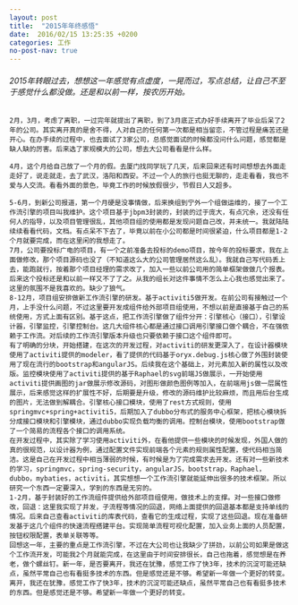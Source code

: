 ```yaml
---
layout: post
title:  "2015年年终感悟"
date:  2016/02/15 13:25:35 +0200
categories: 工作
no-post-nav: true
---
```


###### 2015年转眼过去，想想这一年感觉有点虚度，一晃而过，写点总结，让自己不至于感觉什么都没做。还是和以前一样，按农历开始。

    2月，3月，考虑了离职，一过完年就提出了离职，到了3月底正式办好手续离开了毕业后呆了2年的公司。其实离开真的是舍不得，人对自己的任何第一次都是相当留恋，不管过程是痛苦还是开心。在办手续的过程中，也去面试了3家公司，总感觉面试的时候都没问什么问题，感觉都是缺人缺的厉害。后来选了家规模大的公司，想去大公司看看是什么样。
        
    4月，这个月给自己放了一个月的假。去厦门找同学玩了几天，后来回来还有时间想想去外面走走好了，说走就走，去了武汉，洛阳和西安。不过一个人的旅行也挺无聊的，走走看看，我也不爱与人交流。看看外面的景色，毕竟工作的时候放假很少，节假日人又超多。
       
    5-6月，到新公司报道，第一个月硬是没事情做，后来换组到宁外一个组做运维的，接了一个工作流引擎的项目叫我维护。这个项目基于jbpm3封装的，封装的过于庞大，有点冗余，还没有任何人的指导，以及项目管理很乱，其他项目组的使用都是发现问题自己改，并未统一。我就陆陆续续看看代码，文档。有点呆不下去了，毕竟以前在小公司都是时间很紧迫，什么项目都是1-2个月就要完成，而在这里闲的我想走了。
    7月，公司要投标广电的项目，有一个之前准备去投标的demo项目，按今年的投标要求，我在上面做修改，那个项目源码也没了（不知道这么大的公司管理居然这么乱）。我就自己写代码丢上去，能跑就行，按着那个项目经理的需求改了，加入一些以前公司用的简单框架做做几个报表。后来这个投标还是和以前一样又不了了之。从我的组长对这件事情不怎么上心我也感觉出来了。这里的氛围不是我喜欢的。缺少了狼气。
    8-12月，项目组安排做新工作流引擎的研发。基于activiti5做开发。在前公司有接触过一个月，上手没什么问题，不过这里要开发成组件给外部项目组使用，不想以前是直接基于自己的系统使用，方式上面有区别。基于这点，把工作流引擎做了组件分开：引擎核心（接口），引擎设计器，引擎监控，引擎控制台。这几大组件核心都是通过接口调用引擎接口做个耦合，不在强依赖于工作流。对后续的工作流引擎版本升级也只要依赖于接口这个组件即可。
    有了明确的分块，开始搭建，在这次的开发过程，对activiti的研发更深入了，在设计器模块使用了activiti提供的modeler，看了提供的代码基于oryx.debug.js核心做了外围封装使用了现在流行的bootstrap和angularJS。后续我在这个基础上，对元素加入新的属性以及改版。监控模块使用了activiti提供的基于Raphael的svg前端JS做展示，一开始使用activiti提供画图的jar做展示修改源码，对图形做颜色图例等加入，在前端用js做一层属性展示，后来感觉这样的扩展性不好，后期要是升级，修改的源码维护比较麻烦，而且用后台生成的图片，无法做到解耦合。引擎核心接口模块，使用了rest方式规则，使用springmvc+spring+activiti5，后期加入了dubbo分布式的服务中心框架，把核心模块拆分成接口模块和引擎模块，通过dubbo实现负载均衡的调用。控制台模块，使用bootstrap做了一个简易的流程各个接口的调用系统。
    在开发过程中，其实除了学习使用activiti外，在看他提供一些模块的时候发现，外国人做的真的很规范，以设计器为例，通过配置文件实现前端各个元素的规则属性配置，使代码相当简洁。这是自己在开发过程中相当薄弱的时候，有时候是为了完成需求去开发。还有对一些新技术的学习，springmvc，spring-security，angularJS，bootstrap，Raphael，dubbo，mybaties，activiti，其实想想一个工作流引擎就能延伸出很多的技术框架。所以研究一个东西一定要深入，学到的东西是无穷的。
    1-2月，基于封装好的工作流组件提供给外部项目组使用，做技术上的支撑。对一些接口做修改，回退：这里我实现了并发，子流程等情况的回退，网络上面提供的回退基本都是支持单线的情况。后来自己查看activiti的库表代码，查看它的生成过程，实现了这些回退。现在准备研发基于这几个组件的快速流程搭建平台。实现简单流程可视化配置，加入业务上面的人员配置，按钮权限配置，表单关联等等。
    回想这一年，主要的重点是工作流引擎，不过在大公司也让我缺少了拼劲，以前公司如果是做这个工作流开发，可能我2个月就能完成，在这里由于时间安排很长，自己也拖着，感觉想是在养老，做个螺丝钉。新一年，是否要离开，我还在犹豫，感觉工作了快3年，技术的沉淀可能还缺点，虽然平常自己也有看挺多技术的东西。但是感觉还是不够。希望新一年做一个更好的转变。离开，我还在犹豫，感觉工作了快3年，技术的沉淀可能还缺点，虽然平常自己也有看挺多技术的东西。但是感觉还是不够。希望新一年做一个更好的转变。